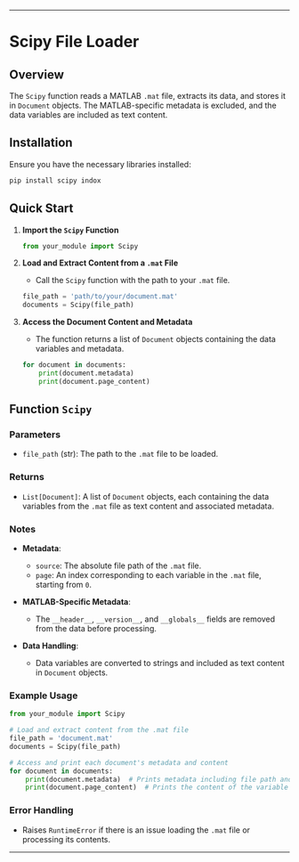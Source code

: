 
---

# Scipy File Loader

## Overview

The `Scipy` function reads a MATLAB `.mat` file, extracts its data, and stores it in `Document` objects. The MATLAB-specific metadata is excluded, and the data variables are included as text content.

## Installation

Ensure you have the necessary libraries installed:

```bash
pip install scipy indox
```

## Quick Start

1. **Import the `Scipy` Function**

   ```python
   from your_module import Scipy
   ```

2. **Load and Extract Content from a `.mat` File**

   - Call the `Scipy` function with the path to your `.mat` file.

   ```python
   file_path = 'path/to/your/document.mat'
   documents = Scipy(file_path)
   ```

3. **Access the Document Content and Metadata**

   - The function returns a list of `Document` objects containing the data variables and metadata.

   ```python
   for document in documents:
       print(document.metadata)
       print(document.page_content)
   ```

## Function `Scipy`

### Parameters

- `file_path` (str): The path to the `.mat` file to be loaded.

### Returns

- `List[Document]`: A list of `Document` objects, each containing the data variables from the `.mat` file as text content and associated metadata.

### Notes

- **Metadata**:
  - `source`: The absolute file path of the `.mat` file.
  - `page`: An index corresponding to each variable in the `.mat` file, starting from `0`.

- **MATLAB-Specific Metadata**:
  - The `__header__`, `__version__`, and `__globals__` fields are removed from the data before processing.
  
- **Data Handling**:
  - Data variables are converted to strings and included as text content in `Document` objects.

### Example Usage

```python
from your_module import Scipy

# Load and extract content from the .mat file
file_path = 'document.mat'
documents = Scipy(file_path)

# Access and print each document's metadata and content
for document in documents:
    print(document.metadata)  # Prints metadata including file path and variable index
    print(document.page_content)  # Prints the content of the variable from the .mat file
```

### Error Handling

- Raises `RuntimeError` if there is an issue loading the `.mat` file or processing its contents.

---

